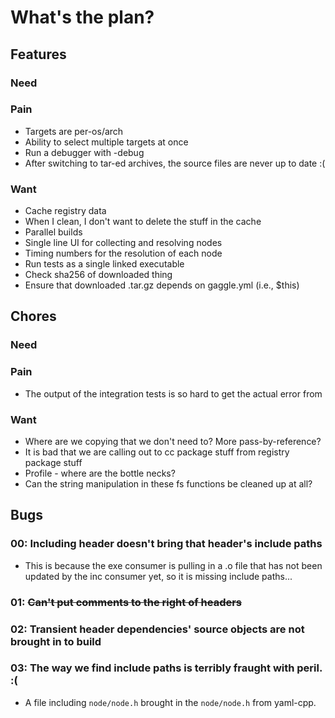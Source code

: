 # What's the plan?

## Features

### Need

### Pain

- Targets are per-os/arch
- Ability to select multiple targets at once
- Run a debugger with -debug
- After switching to tar-ed archives, the source files are never up to date :(

### Want

- Cache registry data
- When I clean, I don't want to delete the stuff in the cache
- Parallel builds
- Single line UI for collecting and resolving nodes
- Timing numbers for the resolution of each node
- Run tests as a single linked executable
- Check sha256 of downloaded thing
- Ensure that downloaded .tar.gz depends on gaggle.yml (i.e., $this)

## Chores

### Need

### Pain

- The output of the integration tests is so hard to get the actual error from

### Want

- Where are we copying that we don't need to? More pass-by-reference?
- It is bad that we are calling out to cc package stuff from registry package stuff
- Profile - where are the bottle necks?
- Can the string manipulation in these fs functions be cleaned up at all?

## Bugs

### 00: Including header doesn't bring that header's include paths
- This is because the exe consumer is pulling in a .o file that has not been
  updated by the inc consumer yet, so it is missing include paths...

### 01: ~~Can't put comments to the right of headers~~

### 02: Transient header dependencies' source objects are not brought in to build

### 03: The way we find include paths is terribly fraught with peril. :(
- A file including `node/node.h` brought in the `node/node.h` from yaml-cpp.